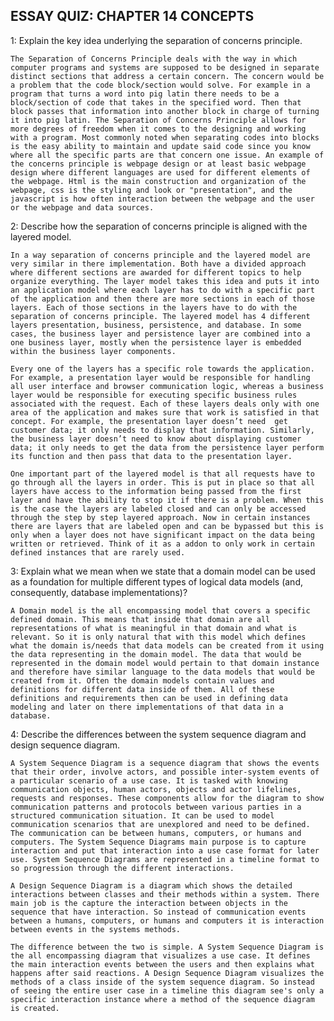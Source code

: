 ## ESSAY QUIZ: CHAPTER 14 CONCEPTS 

1: Explain the key idea underlying the separation of concerns principle.

    The Separation of Concerns Principle deals with the way in which computer programs and systems are supposed to be designed in separate distinct sections that address a certain concern. The concern would be a problem that the code block/section would solve. For example in a program that turns a word into pig latin there needs to be a block/section of code that takes in the specified word. Then that block passes that information into another block in charge of turning it into pig latin. The Separation of Concerns Principle allows for more degrees of freedom when it comes to the designing and working with a program. Most commonly noted when separating codes into blocks is the easy ability to maintain and update said code since you know where all the specific parts are that concern one issue. An example of the concerns principle is webpage design or at least basic webpage design where different languages are used for different elements of the webpage. Html is the main construction and organization of the webpage, css is the styling and look or "presentation", and the javascript is how often interaction between the webpage and the user or the webpage and data sources. 

2: Describe how the separation of concerns principle is aligned with the layered model.

    In a way separation of concerns principle and the layered model are very similar in there implementation. Both have a divided approach where different sections are awarded for different topics to help organize everything. The layer model takes this idea and puts it into an application model where each layer has to do with a specific part of the application and then there are more sections in each of those layers. Each of those sections in the layers have to do with the separation of concerns principle. The layered model has 4 different layers presentation, business, persistence, and database. In some cases, the business layer and persistence layer are combined into a one business layer, mostly when the persistence layer is embedded within the business layer components.

    Every one of the layers has a specific role towards the application. For example, a presentation layer would be responsible for handling all user interface and browser communication logic, whereas a business layer would be responsible for executing specific business rules associated with the request. Each of these layers deals only with one area of the application and makes sure that work is satisfied in that concept. For example, the presentation layer doesn’t need  get customer data; it only needs to display that information. Similarly, the business layer doesn’t need to know about displaying customer data; it only needs to get the data from the persistence layer perform its function and then pass that data to the presentation layer.  

    One important part of the layered model is that all requests have to go through all the layers in order. This is put in place so that all layers have access to the information being passed from the first layer and have the ability to stop it if there is a problem. When this is the case the layers are labeled closed and can only be accessed through the step by step layered approach. Now in certain instances there are layers that are labeled open and can be bypassed but this is only when a layer does not have significant impact on the data being written or retrieved. Think of it as a addon to only work in certain defined instances that are rarely used. 

3: Explain what we mean when we state that a domain model can be used as a foundation for multiple different types of logical data models (and, consequently, database implementations)?

    A Domain model is the all encompassing model that covers a specific defined domain. This means that inside that domain are all representations of what is meaningful in that domain and what is relevant. So it is only natural that with this model which defines what the domain is/needs that data models can be created from it using the data representing in the domain model. The data that would be represented in the domain model would pertain to that domain instance and therefore have similar language to the data models that would be created from it. Often the domain models contain values and definitions for different data inside of them. All of these definitions and requirements then can be used in defining data modeling and later on there implementations of that data in a database. 

4: Describe the differences between the system sequence diagram and design sequence diagram.

    A System Sequence Diagram is a sequence diagram that shows the events that their order, involve actors, and possible inter-system events of a particular scenario of a use case. It is tasked with knowing communication objects, human actors, objects and actor lifelines, requests and responses. These components allow for the diagram to show communication patterns and protocols between various parties in a structured communication situation. It can be used to model communication scenarios that are unexplored and need to be defined. The communication can be between humans, computers, or humans and computers. The System Sequence Diagrams main purpose is to capture interaction and put that interaction into a use case format for later use. System Sequence Diagrams are represented in a timeline format to so progression through the different interactions. 

    A Design Sequence Diagram is a diagram which shows the detailed interactions between classes and their methods within a system. There main job is the capture the interaction between objects in the sequence that have interaction. So instead of communication events between a humans, computers, or humans and computers it is interaction between events in the systems methods. 

    The difference between the two is simple. A System Sequence Diagram is the all encompassing diagram that visualizes a use case. It defines the main interaction events between the users and then explains what happens after said reactions. A Design Sequence Diagram visualizes the methods of a class inside of the system sequence diagram. So instead of seeing the entire user case in a timeline this diagram see's only a specific interaction instance where a method of the sequence diagram is created.  

    







